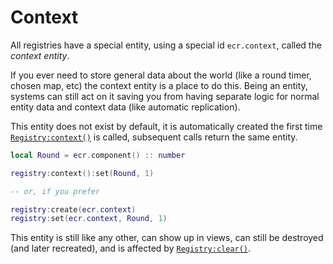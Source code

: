 # Context

All registries have a special entity, using a special id `ecr.context`, called
the *context entity*.

If you ever need to store general data about the world (like a round timer,
chosen map, etc) the context entity is a place to do this. Being an entity,
systems can still act on it saving you from having separate logic for normal
entity data and context data (like automatic replication).

This entity does not exist by default, it is automatically created the first
time [`Registry:context()`](../api/Registry#context) is called, subsequent calls
return the same entity.

```lua
local Round = ecr.component() :: number

registry:context():set(Round, 1)

-- or, if you prefer

registry:create(ecr.context)
registry:set(ecr.context, Round, 1)
```

This entity is still like any other, can show up in views, can still be
destroyed (and later recreated), and is affected by
[`Registry:clear()`](../api/Registry#clear).
